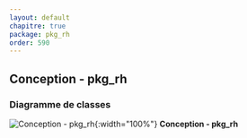 ```yaml
---
layout: default
chapitre: true
package: pkg_rh
order: 590
---
```


## Conception - pkg_rh

### Diagramme de classes

![Conception - pkg_rh ](/soli-lms/diagrammes/pkg_rh/classes_pkg_rh.svg){:width="100%"}
**Conception - pkg_rh**

